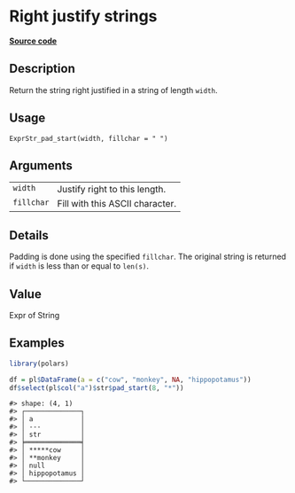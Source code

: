 

# Right justify strings

[**Source code**](https://github.com/pola-rs/r-polars/tree/main/R/expr__string.R#L422)

## Description

Return the string right justified in a string of length
<code>width</code>.

## Usage

<pre><code class='language-R'>ExprStr_pad_start(width, fillchar = " ")
</code></pre>

## Arguments

<table>
<tr>
<td style="white-space: nowrap; font-family: monospace; vertical-align: top">
<code id="ExprStr_pad_start_:_width">width</code>
</td>
<td>
Justify right to this length.
</td>
</tr>
<tr>
<td style="white-space: nowrap; font-family: monospace; vertical-align: top">
<code id="ExprStr_pad_start_:_fillchar">fillchar</code>
</td>
<td>
Fill with this ASCII character.
</td>
</tr>
</table>

## Details

Padding is done using the specified <code>fillchar</code>. The original
string is returned if <code>width</code> is less than or equal to
<code>len(s)</code>.

## Value

Expr of String

## Examples

``` r
library(polars)

df = pl$DataFrame(a = c("cow", "monkey", NA, "hippopotamus"))
df$select(pl$col("a")$str$pad_start(8, "*"))
```

    #> shape: (4, 1)
    #> ┌──────────────┐
    #> │ a            │
    #> │ ---          │
    #> │ str          │
    #> ╞══════════════╡
    #> │ *****cow     │
    #> │ **monkey     │
    #> │ null         │
    #> │ hippopotamus │
    #> └──────────────┘
